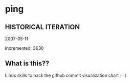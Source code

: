 # ping

## HISTORICAL ITERATION
2007-05-11

Incremented: 3630

## What is this?? 
Linux skills to hack the github commit visualization chart `;-)`
